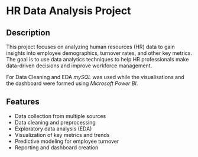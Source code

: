 # HR Data Analysis Project

## Description
This project focuses on analyzing human resources (HR) data to gain insights into employee demographics, turnover rates, and other key metrics. The goal is to use data analytics techniques to help HR professionals make data-driven decisions and improve workforce management.

For Data Cleaning and EDA _mySQL_ was used while the visualisations and the dashboard were formed using _Microsoft Power BI_.

## Features
- Data collection from multiple sources
- Data cleaning and preprocessing
- Exploratory data analysis (EDA)
- Visualization of key metrics and trends
- Predictive modeling for employee turnover
- Reporting and dashboard creation

